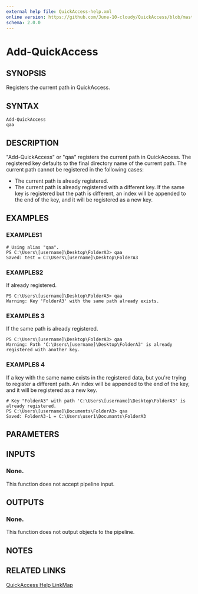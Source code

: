 ```yaml
---
external help file: QuickAccess-help.xml
online version: https://github.com/June-10-cloudy/QuickAccess/blob/master/docs/en-US/QuickAccess-help.xml
schema: 2.0.0
---
```

# Add-QuickAccess
## SYNOPSIS
Registers the current path in QuickAccess.
## SYNTAX
```
Add-QuickAccess
qaa
```
## DESCRIPTION
"Add-QuickAccess" or "qaa" registers the current path in QuickAccess.
The registered key defaults to the final directory name of the current path.
The current path cannot be registered in the following cases:
* The current path is already registered.
* The current path is already registered with a different key.
If the same key is registered but the path is different, an index will be appended to the end of the key, and it will be registered as a new key.
## EXAMPLES
### EXAMPLES1
```
# Using alias "qaa".
PS C:\Users\[username]\Desktop\FolderA3> qaa
Saved: test = C:\Users\[username]\Desktop\FolderA3
```
### EXAMPLES2
If already registered.
```
PS C:\Users\[username]\Desktop\FolderA3> qaa
Warning: Key 'FolderA3' with the same path already exists.
```
### EXAMPLES 3
If the same path is already registered.
```
PS C:\Users\[username]\Desktop\FolderA3> qaa
Warning: Path 'C:\Users\[username]\Desktop\FolderA3' is already registered with another key.
```
### EXAMPLES 4
If a key with the same name exists in the registered data, but you're trying to register a different path.
An index will be appended to the end of the key, and it will be registered as a new key.
```
# Key "FolderA3" with path 'C:\Users\[username]\Desktop\FolderA3' is already registered.
PS C:\Users\[username]\Documents\FolderA3> qaa
Saved: FolderA3-1 = C:\Users\user1\Documants\FolderA3
```
## PARAMETERS
## INPUTS
### None. 
This function does not accept pipeline input.
## OUTPUTS
### None. 
This function does not output objects to the pipeline.
## NOTES
## RELATED LINKS
[QuickAccess Help LinkMap](https://github.com/June-10-cloudy/QuickAccess/blob/master/README.md)
